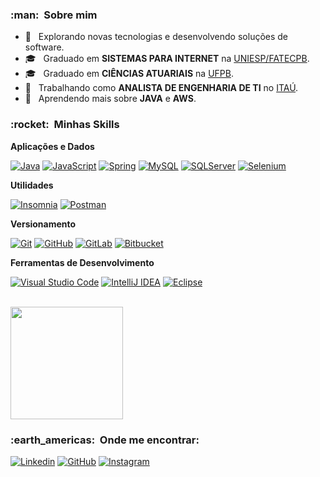 
<h3> :man: &nbsp;Sobre mim </h3>

- 🤔 &nbsp; Explorando novas tecnologias e desenvolvendo soluções de software.
- 🎓 &nbsp; Graduado em **SISTEMAS PARA INTERNET** na <a href="https://www.iesp.edu.br/">UNIESP/FATECPB</a>.
- 🎓 &nbsp; Graduado em **CIÊNCIAS ATUARIAIS** na <a href="https://www.ufpb.br/">UFPB</a>.
- 💼 &nbsp; Trabalhando como **ANALISTA DE ENGENHARIA DE TI** no <a href="https://www.itau.com.br">ITAÚ</a>.
- 🌱 &nbsp; Aprendendo mais sobre **JAVA** e **AWS**.

<h3> :rocket: &nbsp;Minhas Skills </h3>

**Aplicações e Dados**

  [![Java](https://img.shields.io/badge/java-%23ED8B00.svg?style=for-the-badge&logo=java&logoColor=white)](https://www.oracle.com/br/java/)
  [![JavaScript](https://img.shields.io/badge/JavaScript-323330?style=for-the-badge&logo=javascript&logoColor=F7DF1E)](https://developer.mozilla.org/pt-BR/docs/Web/JavaScript)
  [![Spring](https://img.shields.io/badge/Spring-6DB33F?style=for-the-badge&logo=spring&logoColor=white)](https://spring.io/)
  [![MySQL](https://img.shields.io/badge/MySQL-00000F?style=for-the-badge&logo=mysql&logoColor=white)](https://www.mysql.com/)
  [![SQLServer](https://img.shields.io/badge/Microsoft%20SQL%20Sever-CC2927?style=for-the-badge&logo=microsoft%20sql%20server&logoColor=white)](https://www.microsoft.com/pt-br/sql-server/)
  [![Selenium](https://img.shields.io/badge/selenium-%2343B02A?&style=for-the-badge&logo=selenium&logoColor=white)](https://www.selenium.dev/)

**Utilidades**

  [![Insomnia](https://img.shields.io/badge/Insomnia-5849be?style=for-the-badge&logo=Insomnia&logoColor=white)](https://insomnia.rest/download)
  [![Postman](https://img.shields.io/badge/Postman-FF6C37?style=for-the-badge&logo=Postman&logoColor=white)](https://www.postman.com/downloads/)

**Versionamento**

  [![Git](https://img.shields.io/badge/Git-F05032?style=for-the-badge&logo=git&logoColor=white)](https://git-scm.com/downloads)
  [![GitHub](https://img.shields.io/badge/GitHub-100000?style=for-the-badge&logo=github&logoColor=white)](https://github.com/)
  [![GitLab](https://img.shields.io/badge/GitLab-330F63?style=for-the-badge&logo=gitlab&logoColor=white)](https://gitlab.com/)
  [![Bitbucket](https://img.shields.io/badge/Bitbucket-330F63?style=for-the-badge&logo=bitbucket&logoColor=white)](https://bitbucket.org/)
  
**Ferramentas de Desenvolvimento**

  [![Visual Studio Code](https://img.shields.io/badge/Visual_Studio_Code-0078D4?style=for-the-badge&logo=visual%20studio%20code&logoColor=white)](https://code.visualstudio.com/)
  [![IntelliJ IDEA](https://img.shields.io/badge/IntelliJIDEA-000000.svg?style=for-the-badge&logo=intellij-idea&logoColor=white)](https://www.jetbrains.com/pt-br/idea/)
  [![Eclipse](https://img.shields.io/badge/Eclipse-2C2255?style=for-the-badge&logo=eclipse&logoColor=white)](https://www.eclipse.org/downloads/)
  

<br/>

<a href="https://github.com/rodsonnazario">
  <img height="180em" src="https://github-readme-stats.vercel.app/api?username=rodsonnazario&theme=dark&show_icons=true" />
</a>

<br/>

<h3> :earth_americas: &nbsp;Onde me encontrar: </h3> 

[![Linkedin](https://img.shields.io/badge/-rodsonnazario-blue?style=for-the-badge&logo=Linkedin&logoColor=white&link=https://www.linkedin.com/in/rodsonnazario/)](https://www.linkedin.com/in/rodsonnazario/)
[![GitHub](https://img.shields.io/badge/rodsonnazario-100000?style=for-the-badge&logo=github&logoColor=white&link=https://github.com/rodsonnazario)](https://github.com/rodsonnazario)
[![Instagram](https://img.shields.io/badge/rodsonnazario-E4405F?style=for-the-badge&logo=instagram&logoColor=white&link=https://www.instagram.com/rodsonnazario/)](https://www.instagram.com/rodsonnazario/)
